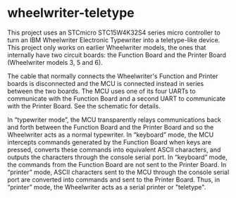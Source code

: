 # wheelwriter-teletype
This project uses an STCmicro STC15W4K32S4 series micro controller to turn an IBM Wheelwriter Electronic Typewriter into a teletype-like device. This project only works on earlier Wheelwriter models, the ones that internally have two circuit boards: the Function Board and the Printer Board (Wheelwriter models 3, 5 and 6).

The cable that normally connects the Wheelwriter's Function and Printer boards is disconnected and the MCU is connected instead in series between the two boards. The MCU uses one of its four UARTs to communicate with the Function Board and a second UART to communicate with the Printer Board. See the schematic for details.

In “typewriter mode”, the MCU transparently relays communications back and forth between the Function Board and the Printer Board and so the Wheelwriter acts as a normal typewriter. In “keyboard” mode, the MCU intercepts commands generated by the Function Board when keys are pressed, converts these commands into equivalent ASCII characters, and outputs the characters through the console serial port. In “keyboard” mode, the commands from the Function Board are not sent to the Printer Board. In “printer” mode, ASCII characters sent to the MCU through the console serial port are converted into commands and sent to the Printer Board. Thus, in “printer” mode, the Wheelwriter acts as a serial printer or "teletype".
